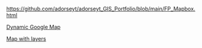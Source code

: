 https://github.com/adorseyt/adorseyt_GIS_Portfolio/blob/main/FP_Mapbox.html

[Dynamic Google Map](/HikingMirditaMap.html)


[Map with layers](/HikingMirditaMapFULL.html)
